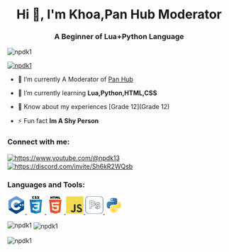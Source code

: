 <h1 align="center">Hi 👋, I'm Khoa,Pan Hub Moderator</h1>
<h3 align="center">A Beginner of Lua+Python Language</h3>

<p align="left"> <img src="https://komarev.com/ghpvc/?username=npdk1&label=Profile%20views&color=0e75b6&style=flat" alt="npdk1" /> </p>

<p align="left"> <a href="https://github.com/ryo-ma/github-profile-trophy"><img src="https://github-profile-trophy.vercel.app/?username=npdk1" alt="npdk1" /></a> </p>

- 🔭 I’m currently A Moderator of [Pan Hub](https://discord.com/invite/Sh6kR2WQsb)

- 🌱 I’m currently learning **Lua,Python,HTML,CSS**

- 📄 Know about my experiences [Grade 12](Grade 12)

- ⚡ Fun fact **Im A Shy Person**

<h3 align="left">Connect with me:</h3>
<p align="left">
<a href="https://www.youtube.com/@npdk13" target="blank"><img align="center" src="https://raw.githubusercontent.com/rahuldkjain/github-profile-readme-generator/master/src/images/icons/Social/youtube.svg" alt="https://www.youtube.com/@npdk13" height="30" width="40" /></a>
<a href="https://discord.gg/https://discord.com/invite/Sh6kR2WQsb" target="blank"><img align="center" src="https://raw.githubusercontent.com/rahuldkjain/github-profile-readme-generator/master/src/images/icons/Social/discord.svg" alt="https://discord.com/invite/Sh6kR2WQsb" height="30" width="40" /></a>
</p>

<h3 align="left">Languages and Tools:</h3>
<p align="left"> <a href="https://www.w3schools.com/cpp/" target="_blank" rel="noreferrer"> <img src="https://raw.githubusercontent.com/devicons/devicon/master/icons/cplusplus/cplusplus-original.svg" alt="cplusplus" width="40" height="40"/> </a> <a href="https://www.w3schools.com/css/" target="_blank" rel="noreferrer"> <img src="https://raw.githubusercontent.com/devicons/devicon/master/icons/css3/css3-original-wordmark.svg" alt="css3" width="40" height="40"/> </a> <a href="https://www.w3.org/html/" target="_blank" rel="noreferrer"> <img src="https://raw.githubusercontent.com/devicons/devicon/master/icons/html5/html5-original-wordmark.svg" alt="html5" width="40" height="40"/> </a> <a href="https://developer.mozilla.org/en-US/docs/Web/JavaScript" target="_blank" rel="noreferrer"> <img src="https://raw.githubusercontent.com/devicons/devicon/master/icons/javascript/javascript-original.svg" alt="javascript" width="40" height="40"/> </a> <a href="https://www.photoshop.com/en" target="_blank" rel="noreferrer"> <img src="https://raw.githubusercontent.com/devicons/devicon/master/icons/photoshop/photoshop-line.svg" alt="photoshop" width="40" height="40"/> </a> <a href="https://www.python.org" target="_blank" rel="noreferrer"> <img src="https://raw.githubusercontent.com/devicons/devicon/master/icons/python/python-original.svg" alt="python" width="40" height="40"/> </a> </p>

<p><img align="left" src="https://github-readme-stats.vercel.app/api/top-langs?username=npdk1&show_icons=true&locale=en&layout=compact" alt="npdk1" /></p>

<p>&nbsp;<img align="center" src="https://github-readme-stats.vercel.app/api?username=npdk1&show_icons=true&locale=en" alt="npdk1" /></p>

<p><img align="center" src="https://github-readme-streak-stats.herokuapp.com/?user=npdk1&" alt="npdk1" /></p>
